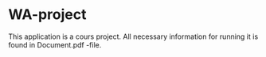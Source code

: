 # WA-project

This application is a cours project. All necessary information for running 
it is found in Document.pdf -file.
